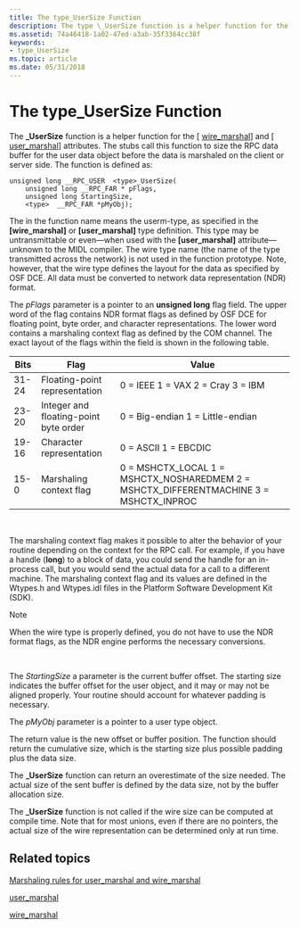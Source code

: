 ```yaml
---
title: The type_UserSize Function
description: The type \_UserSize function is a helper function for the \ wire\_marshal\ and \ user\_marshal\ attributes.
ms.assetid: 74a46418-1a02-47ed-a3ab-35f3364cc38f
keywords:
- type_UserSize
ms.topic: article
ms.date: 05/31/2018
---
```


# The type\_UserSize Function

The **<type>\_UserSize** function is a helper function for the \[ [wire\_marshal](https://docs.microsoft.com/windows/desktop/Midl/wire-marshal)\] and \[ [user\_marshal](https://docs.microsoft.com/windows/desktop/Midl/user-marshal)\] attributes. The stubs call this function to size the RPC data buffer for the user data object before the data is marshaled on the client or server side. The function is defined as:

``` syntax
unsigned long __RPC_USER  <type>_UserSize(
    unsigned long __RPC_FAR * pFlags,
    unsigned long StartingSize,
    <type>  __RPC_FAR *pMyObj);
```

The <type> in the function name means the userm-type, as specified in the **\[wire\_marshal\]** or **\[user\_marshal\]** type definition. This type may be untransmittable or even—when used with the **\[user\_marshal\]** attribute— unknown to the MIDL compiler. The wire type name (the name of the type transmitted across the network) is not used in the function prototype. Note, however, that the wire type defines the layout for the data as specified by OSF DCE. All data must be converted to network data representation (NDR) format.

The *pFlags* parameter is a pointer to an **unsigned long** flag field. The upper word of the flag contains NDR format flags as defined by OSF DCE for floating point, byte order, and character representations. The lower word contains a marshaling context flag as defined by the COM channel. The exact layout of the flags within the field is shown in the following table.



| Bits  | Flag                                  | Value                                                                                     |
|-------|---------------------------------------|-------------------------------------------------------------------------------------------|
| 31-24 | Floating-point representation         | 0 = IEEE 1 = VAX 2 = Cray 3 = IBM                                                         |
| 23-20 | Integer and floating-point byte order | 0 = Big-endian 1 = Little-endian                                                          |
| 19-16 | Character representation              | 0 = ASCII 1 = EBCDIC                                                                      |
| 15-0  | Marshaling context flag               | 0 = MSHCTX\_LOCAL 1 = MSHCTX\_NOSHAREDMEM 2 = MSHCTX\_DIFFERENTMACHINE 3 = MSHCTX\_INPROC |



 

The marshaling context flag makes it possible to alter the behavior of your routine depending on the context for the RPC call. For example, if you have a handle (**long**) to a block of data, you could send the handle for an in-process call, but you would send the actual data for a call to a different machine. The marshaling context flag and its values are defined in the Wtypes.h and Wtypes.idl files in the Platform Software Development Kit (SDK).

> [!Note]  
> When the wire type is properly defined, you do not have to use the NDR format flags, as the NDR engine performs the necessary conversions.

 

The *StartingSize* a parameter is the current buffer offset. The starting size indicates the buffer offset for the user object, and it may or may not be aligned properly. Your routine should account for whatever padding is necessary.

The *pMyObj* parameter is a pointer to a user type object.

The return value is the new offset or buffer position. The function should return the cumulative size, which is the starting size plus possible padding plus the data size.

The **<type>\_UserSize** function can return an overestimate of the size needed. The actual size of the sent buffer is defined by the data size, not by the buffer allocation size.

The **<type>\_UserSize** function is not called if the wire size can be computed at compile time. Note that for most unions, even if there are no pointers, the actual size of the wire representation can be determined only at run time.

## Related topics

<dl> <dt>

[Marshaling rules for user\_marshal and wire\_marshal](marshaling-rules-for-user-marshal-and-wire-marshal.md)
</dt> <dt>

[user\_marshal](https://docs.microsoft.com/windows/desktop/Midl/user-marshal)
</dt> <dt>

[wire\_marshal](https://docs.microsoft.com/windows/desktop/Midl/wire-marshal)
</dt> </dl>

 

 




